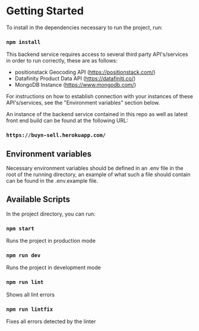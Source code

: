 # Getting Started

To install in the dependencies necessary to run the project, run:

### `npm install`

This backend service requires access to several third party API's/services in order to run correctly, these are as follows:

* positionstack Geocoding API (https://positionstack.com/)
* Datafinity Product Data API (https://datafiniti.co/)
* MongoDB Instance (https://www.mongodb.com/)

For instructions on how to establish connection with your instances of these API's/services, see the "Environment variables" section below.

An instance of the backend service contained in this repo as well as latest front end build can be found at the following URL:

### `https://buyn-sell.herokuapp.com/`

## Environment variables

Necessary environment variables should be defined in an .env file in the root of the running directory, an example of what such a file should contain
can be found in the .env.example file. 

## Available Scripts

In the project directory, you can run:

### `npm start`

Runs the project in production mode

### `npm run dev`

Runs the project in development mode

### `npm run lint`

Shows all lint errors

### `npm run lintfix`

Fixes all errors detected by the linter

